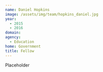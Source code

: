```yaml
---
name: Daniel Hopkins
image: /assets/img/team/hopkins_daniel.jpg
year: 
  - 2015
  - 2016
domain:
agency:
  - Education
home: Government
title: Fellow
---
```


Placeholder
